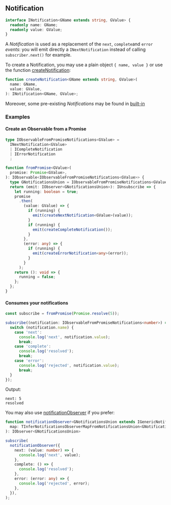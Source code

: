 ## Notification

```ts
interface INotification<GName extends string, GValue> {
  readonly name: GName;
  readonly value: GValue;
}
```

A *Notification* is used as a replacement of the `next`, `complete`and `error` *events*:
you will emit directly a `INextNotification` instead of calling `subscriber.next()` for example.

To create a Notification, you may use a plain object `{ name, value }` or use the
function [createNotification](./create-notification.ts):

```ts
function createNotification<GName extends string, GValue>(
  name: GName,
  value: GValue,
): INotification<GName, GValue>;
```

Moreover, some pre-existing *Notifications* may be found in [built-in](./built-in)

### Examples

#### Create an Observable from a Promise

```ts
type IObservableFromPromiseNotifications<GValue> =
  INextNotification<GValue>
  | ICompleteNotification
  | IErrorNotification
  ;

function fromPromise<GValue>(
  promise: Promise<GValue>,
): IObservable<IObservableFromPromiseNotifications<GValue>> {
  type GNotificationsUnion = IObservableFromPromiseNotifications<GValue>;
  return (emit: IObserver<GNotificationsUnion>): IUnsubscribe => {
    let running: boolean = true;
    promise
      .then(
        (value: GValue) => {
          if (running) {
            emit(createNextNotification<GValue>(value));
          }
          if (running) {
            emit(createCompleteNotification());
          }
        },
        (error: any) => {
          if (running) {
            emit(createErrorNotification<any>(error));
          }
        }
      );
    return (): void => {
      running = false;
    };
  };
}
```

#### Consumes your notifications

```ts
const subscribe = fromPromise(Promise.resolve(5));

subscribe((notification: IObservableFromPromiseNotifications<number>) => {
  switch (notification.name) {
    case 'next':
      console.log('next', notification.value);
      break;
    case 'complete':
      console.log('resolved');
      break;
    case 'error':
      console.log('rejected', notification.value);
      break;
  }
});
```

Output:

```text
next: 5
resolved
```

You may also use [notificationObserver](./notification-observer.ts) if you prefer:

```ts
function notificationObserver<GNotificationsUnion extends IGenericNotification>(
  map: TInferNotificationsObserverMapFromNotificationsUnion<GNotificationsUnion>,
): IObserver<GNotificationsUnion>
```

```ts
subscribe(
  notificationObserver({
    next: (value: number) => {
      console.log('next', value);
    },
    complete: () => {
      console.log('resolved');
    },
    error: (error: any) => {
      console.log('rejected', error);
    },
  }),
);
```

[//]: # (Or even shorter:)

[//]: # ()
[//]: # (```ts)

[//]: # (subscribe&#40;)

[//]: # (  defaultNotificationObserver&#40;)

[//]: # (    &#40;value: number&#41; => {)

[//]: # (      console.log&#40;'next', value&#41;;)

[//]: # (    },)

[//]: # (    &#40;&#41; => {)

[//]: # (      console.log&#40;'resolved'&#41;;)

[//]: # (    },)

[//]: # (    &#40;error: any&#41; => {)

[//]: # (      console.log&#40;'rejected', error&#41;;)

[//]: # (    },)

[//]: # (  &#41;,)

[//]: # (&#41;;)

[//]: # (```)

